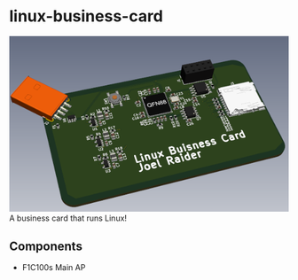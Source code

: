 # linux-business-card
![](media/board.png)
A business card that runs Linux!

## Components
- F1C100s Main AP
